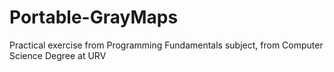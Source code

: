 # Portable-GrayMaps
Practical exercise from Programming Fundamentals subject, from Computer Science Degree at URV 
